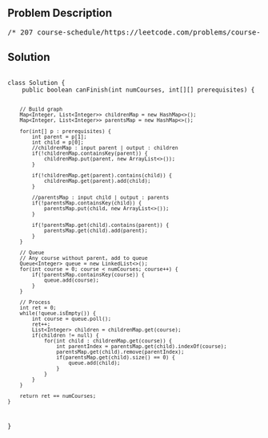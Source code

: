<!--
<style>
  body { font-family: Arial, sans-serif; }
  .container { max-width: 100%; margin: 0 auto; padding: 10px; }
  .comment-block { max-width: 30%; background-color: #f9f9f9; padding: 10px; border-left: 5px solid #ccc; overflow-wrap: break-word; white-space: pre-wrap; }
  .code-block { background-color: #f4f4f4; padding: 10px; border: 1px solid #ddd; overflow-wrap: break-word; white-space: pre-wrap; }
</style>
-->

<div class='container'>
<h2>Problem Description</h2>
<div class='comment-block'>
<pre>
/* 207 course-schedule/https://leetcode.com/problems/course-schedule/There are a total of numCourses courses you have to take, labeled from 0 to numCourses - 1.You are given an array prerequisites where prerequisites[i] = [ai, bi] indicates that you must takecourse bi first if you want to take course ai.For example, the pair [0, 1], indicates that to take course 0 you have to first take course 1.Return true if you can finish all courses. Otherwise, return false.Example 1:Input: numCourses = 2, prerequisites = [[1,0]]Output: trueExplanation: There are a total of 2 courses to take.To take course 1 you should have finished course 0. So it is possible.Example 2:Input: numCourses = 2, prerequisites = [[1,0],[0,1]]Output: falseExplanation: There are a total of 2 courses to take.To take course 1 you should have finished course 0, and to take course 0 you should also havefinished course 1. So it is impossible.Constraints:1 <= numCourses <= 20000 <= prerequisites.length <= 5000prerequisites[i].length == 20 <= ai, bi < numCoursesAll the pairs prerequisites[i] are unique.*/</pre>
</div>

<h2>Solution</h2>
<div class='code-block'>
<pre><code class='language-java'>
class Solution {
    public boolean canFinish(int numCourses, int[][] prerequisites) {

        // Build graph
        Map<Integer, List<Integer>> childrenMap = new HashMap<>();
        Map<Integer, List<Integer>> parentsMap = new HashMap<>();

        for(int[] p : prerequisites) {
            int parent = p[1];
            int child = p[0];
            //childrenMap : input parent | output : children
            if(!childrenMap.containsKey(parent)) {
                childrenMap.put(parent, new ArrayList<>());
            }

            if(!childrenMap.get(parent).contains(child)) {
                childrenMap.get(parent).add(child);
            }

            //parentsMap : input child | output : parents
            if(!parentsMap.containsKey(child)) {
                parentsMap.put(child, new ArrayList<>());
            }

            if(!parentsMap.get(child).contains(parent)) {
                parentsMap.get(child).add(parent);
            }
        }

        // Queue
        // Any course without parent, add to queue
        Queue<Integer> queue = new LinkedList<>();
        for(int course = 0; course < numCourses; course++) {
            if(!parentsMap.containsKey(course)) {
                queue.add(course);
            }
        }

        // Process
        int ret = 0;
        while(!queue.isEmpty()) {
            int course = queue.poll();
            ret++;
            List<Integer> children = childrenMap.get(course);
            if(children != null) {
                for(int child : childrenMap.get(course)) {
                    int parentIndex = parentsMap.get(child).indexOf(course);
                    parentsMap.get(child).remove(parentIndex);
                    if(parentsMap.get(child).size() == 0) {
                        queue.add(child);
                    }
                }
            }
        }

        return ret == numCourses;  
    }
}









</code></pre>
</div>
</div>
